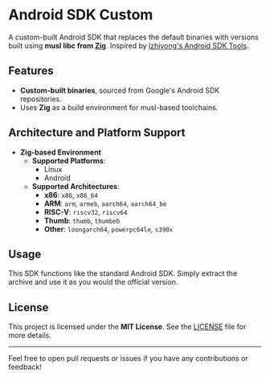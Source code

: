 # Android SDK Custom

A custom-built Android SDK that replaces the default binaries with versions built using **musl libc from [Zig](https://ziglang.org)**. Inspired by [lzhiyong's Android SDK Tools](https://github.com/lzhiyong/android-sdk-tools).

## Features

- **Custom-built binaries**, sourced from Google's Android SDK repositories.
- Uses **Zig** as a build environment for musl-based toolchains.

## Architecture and Platform Support

- **Zig-based Environment**
  - **Supported Platforms**:
    - Linux
    - Android
  - **Supported Architectures**:
    - **x86**: `x86`, `x86_64`
    - **ARM**: `arm`, `armeb`, `aarch64`, `aarch64_be`
    - **RISC-V**: `riscv32`, `riscv64`
    - **Thumb**: `thumb`, `thumbeb`
    - **Other**: `loongarch64`, `powerpc64le`, `s390x`

## Usage

This SDK functions like the standard Android SDK. Simply extract the archive and use it as you would the official version.

## License

This project is licensed under the **MIT License**. See the [LICENSE](LICENSE) file for more details.

---

Feel free to open pull requests or issues if you have any contributions or feedback!
